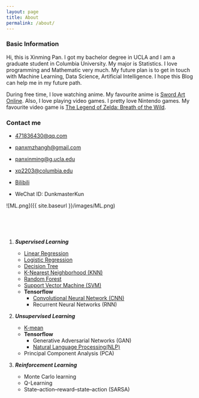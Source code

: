 ```yaml
---
layout: page
title: About
permalink: /about/
---
```


### Basic Information

Hi, this is Xinming Pan. I got my bachelor degree in UCLA and I am a graduate student in Columbia University. My major is Statistics. I love programming and Mathematic very much. My future plan is to get in touch with Machine Learning, Data Science, Artificial Intelligence. I hope this Blog can help me in my future path.

During free time, I love watching anime. My favourite anime is [Sword Art Online](https://en.wikipedia.org/wiki/Sword_Art_Online). Also, I love playing video games. I pretty love Nintendo games. My favourite video game is [The Legend of Zelda: Breath of the Wild](https://en.wikipedia.org/wiki/The_Legend_of_Zelda:_Breath_of_the_Wild).

### Contact me

- [471836430@qq.com](mailto:471836430@qq.com)

- [panxmzhangh@gmail.com](mailto:panxmzhangh@gmail.com)

- [panxinming@g.ucla.edu](mailto:panxinming@g.ucla.edu)

- [xp2203@columbia.edu](mailto:xp2203@columbia.edu)

- [Bilibili](https://space.bilibili.com/333145755?spm_id_from=333.1007.0.0)

- WeChat ID:  DunkmasterKun



![ML.png]({{ site.baseurl }}/images/ML.png)


<br />

<br />

<br />



1. ***Supervised Learning***
	- [Linear Regression](https://panxinming.github.io/test-post9/)
	- [Logistic Regression](https://panxinming.github.io/test-post7/)
	- [Decision Tree](https://panxinming.github.io/test-post10/)
	- [K-Nearest Neighborhood (KNN)](https://panxinming.github.io/test-post11/)
	- [Random Forest](https://panxinming.github.io/test-post12/)
	- [Support Vector Machine (SVM)](https://panxinming.github.io/test-post18/)
	- **Tensorflow**
		- [Convolutional Neural Network (CNN)](https://panxinming.github.io/test-post16/)
		- Recurrent Neural Networks (RNN)


2. ***Unsupervised Learning***
	- [K-mean](https://panxinming.github.io/test-post13/)
	- **Tensorflow**
		- Generative Adversarial Networks (GAN)
		- [Natural Language Processing(NLP)](https://panxinming.github.io/test-post17/)
	- Principal Component Analysis (PCA)

3. ***Reinforcement Learning***
    - Monte Carlo learning
    - Q-Learning
    - State–action–reward–state–action (SARSA)
